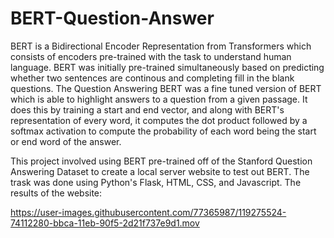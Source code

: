 # BERT-Question-Answer
BERT is a Bidirectional Encoder Representation from Transformers which consists of encoders pre-trained with the task to understand human language. BERT was initially pre-trained simultaneously based on predicting whether two sentences are continous and completing fill in the blank questions. The Question Answering BERT was a fine tuned version of BERT which is able to highlight answers to a question from a given passage. It does this by training a start and end vector, and along with BERT's representation of every word, it computes the dot product followed by a softmax activation to compute the probability of each word being the start or end word of the answer. 

This project involved using BERT pre-trained off of the Stanford Question Answering Dataset to create a local server website to test out BERT. The trask was done using Python's Flask, HTML, CSS, and Javascript. The results of the website:

https://user-images.githubusercontent.com/77365987/119275524-74112280-bbca-11eb-90f5-2d21f737e9d1.mov
